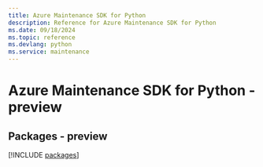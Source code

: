 ```yaml
---
title: Azure Maintenance SDK for Python
description: Reference for Azure Maintenance SDK for Python
ms.date: 09/18/2024
ms.topic: reference
ms.devlang: python
ms.service: maintenance
---
```

# Azure Maintenance SDK for Python - preview
## Packages - preview
[!INCLUDE [packages](maintenance-index.md)]